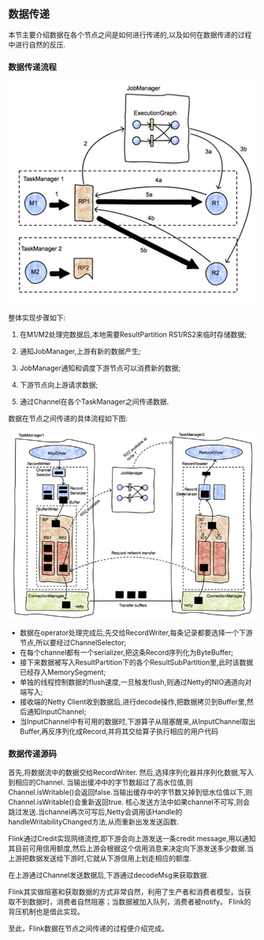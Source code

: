 数据传递
----------------

本节主要介绍数据在各个节点之间是如何进行传递的,以及如何在数据传递的过程中进行自然的反压.

### 数据传递流程

![Shuffle](../images/shuffle.png "Shuffle")

整体实现步骤如下:

 1. 在M1/M2处理完数据后,本地需要ResultPartition RS1/RS2来临时存储数据;

 2. 通知JobManager,上游有新的数据产生;

 3. JobManager通知和调度下游节点可以消费新的数据;

 4. 下游节点向上游请求数据;

 5. 通过Channel在各个TaskManager之间传递数据.

数据在节点之间传递的具体流程如下图:

![Shuffle-data](../images/shuffledata.png "Shuffle-data")

 * 数据在operator处理完成后,先交给RecordWriter,每条记录都要选择一个下游节点,所以要经过ChannelSelector;
 * 在每个channel都有一个serializer,把这条Record序列化为ByteBuffer;
 * 接下来数据被写入ResultPartition下的各个ResultSubPartition里,此时该数据已经存入MemorySegment;
 * 单独的线程控制数据的flush速度,一旦触发flush,则通过Netty的NIO通道向对端写入;
 * 接收端的Netty Client收到数据后,进行decode操作,把数据拷贝到Buffer里,然后通知InputChannel;
 * 当InputChannel中有可用的数据时,下游算子从阻塞醒来,从InputChannel取出Buffer,再反序列化成Record,并将其交给算子执行相应的用户代码

### 数据传递源码

首先,将数据流中的数据交给RecordWriter.
然后,选择序列化器并序列化数据,写入到相应的Channel.
当输出缓冲中的字节数超过了高水位值,则Channel.isWritable()会返回false.当输出缓存中的字节数又掉到低水位值以下,则Channel.isWritable()会重新返回true.
核心发送方法中如果channel不可写,则会跳过发送.当channel再次可写后,Netty会调用该Handle的handleWritabilityChanged方法,从而重新出发发送函数.

Flink通过Credit实现网络流控,即下游会向上游发送一条credit message,用以通知其目前可用信用额度,然后上游会根据这个信用消息来决定向下游发送多少数据.当
上游把数据发送给下游时,它就从下游信用上划走相应的额度.

在上游通过Channel发送数据后,下游通过decodeMsg来获取数据.

Flink其实做阻塞和获取数据的方式非常自然，利用了生产者和消费者模型，当获取不到数据时，消费者自然阻塞；当数据被加入队列，消费者被notify。
Flink的背压机制也是借此实现。

至此，Flink数据在节点之间传递的过程便介绍完成。